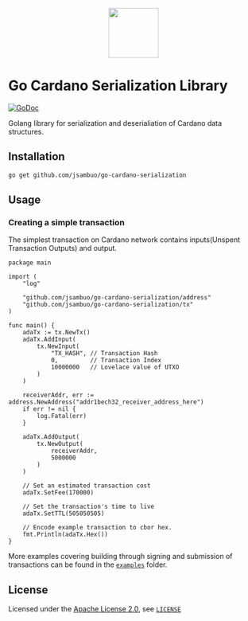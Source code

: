 <p align="center">
  <a href="https://fivebinaries.com" target="_blank" align="center">
    <img src="https://raw.githubusercontent.com/fivebinaries/go-cardano-serialization/dev/.github/go-cardano-serialization-logo.svg" width="100">
  </a>
  <br />
</p>

# Go Cardano Serialization Library
[![GoDoc](https://godoc.org/github.com/jsambuo/go-cardano-serialization?status.svg)](https://godoc.org/github.com/jsambuo/go-cardano-serialization)

Golang library for serialization and deserialiation of Cardano data structures. 

## Installation

```bash
go get github.com/jsambuo/go-cardano-serialization
```

## Usage
### Creating a simple transaction

The simplest transaction on Cardano network contains inputs(Unspent Transaction Outputs) and output.

```golang
package main

import (
    "log"

    "github.com/jsambuo/go-cardano-serialization/address"
    "github.com/jsambuo/go-cardano-serialization/tx"
)

func main() {
    adaTx := tx.NewTx()
    adaTx.AddInput(
        tx.NewInput(
            "TX_HASH", // Transaction Hash
            0,         // Transaction Index
            10000000   // Lovelace value of UTXO
        )
    )

    receiverAddr, err := address.NewAddress("addr1bech32_receiver_address_here")
    if err != nil {
        log.Fatal(err)
    }

    adaTx.AddOutput(
        tx.NewOutput(
            receiverAddr,
            5000000
        )
    )

    // Set an estimated transaction cost
    adaTx.SetFee(170000)

    // Set the transaction's time to live
    adaTx.SetTTL(505050505)

    // Encode example transaction to cbor hex.
    fmt.Println(adaTx.Hex())
}
```

More examples covering building through signing and submission of transactions can be found in the [`examples`](./examples/) folder.

## License

Licensed under the [Apache License 2.0](https://opensource.org/licenses/Apache-2.0), see [`LICENSE`](https://github.com/jsambuo/go-cardano-serialization/blob/master/LICENSE)
